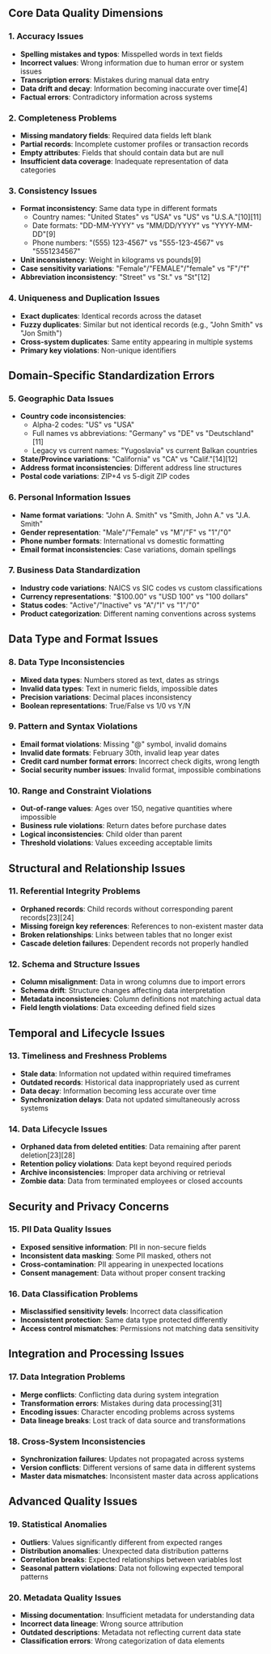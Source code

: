 

## **Core Data Quality Dimensions**

### **1. Accuracy Issues**
- **Spelling mistakes and typos**: Misspelled words in text fields
- **Incorrect values**: Wrong information due to human error or system issues
- **Transcription errors**: Mistakes during manual data entry
- **Data drift and decay**: Information becoming inaccurate over time[4]
- **Factual errors**: Contradictory information across systems

### **2. Completeness Problems**
- **Missing mandatory fields**: Required data fields left blank
- **Partial records**: Incomplete customer profiles or transaction records
- **Empty attributes**: Fields that should contain data but are null
- **Insufficient data coverage**: Inadequate representation of data categories

### **3. Consistency Issues**
- **Format inconsistency**: Same data type in different formats
  - Country names: "United States" vs "USA" vs "US" vs "U.S.A."[10][11]
  - Date formats: "DD-MM-YYYY" vs "MM/DD/YYYY" vs "YYYY-MM-DD"[9]
  - Phone numbers: "(555) 123-4567" vs "555-123-4567" vs "5551234567"
- **Unit inconsistency**: Weight in kilograms vs pounds[9]
- **Case sensitivity variations**: "Female"/"FEMALE"/"female" vs "F"/"f"
- **Abbreviation inconsistency**: "Street" vs "St." vs "St"[12]

### **4. Uniqueness and Duplication Issues**
- **Exact duplicates**: Identical records across the dataset
- **Fuzzy duplicates**: Similar but not identical records (e.g., "John Smith" vs "Jon Smith")
- **Cross-system duplicates**: Same entity appearing in multiple systems
- **Primary key violations**: Non-unique identifiers

## **Domain-Specific Standardization Errors**

### **5. Geographic Data Issues**
- **Country code inconsistencies**: 
  - Alpha-2 codes: "US" vs "USA"
  - Full names vs abbreviations: "Germany" vs "DE" vs "Deutschland"[11]
  - Legacy vs current names: "Yugoslavia" vs current Balkan countries
- **State/Province variations**: "California" vs "CA" vs "Calif."[14][12]
- **Address format inconsistencies**: Different address line structures
- **Postal code variations**: ZIP+4 vs 5-digit ZIP codes

### **6. Personal Information Issues**
- **Name format variations**: "John A. Smith" vs "Smith, John A." vs "J.A. Smith"
- **Gender representation**: "Male"/"Female" vs "M"/"F" vs "1"/"0"
- **Phone number formats**: International vs domestic formatting
- **Email format inconsistencies**: Case variations, domain spellings

### **7. Business Data Standardization**
- **Industry code variations**: NAICS vs SIC codes vs custom classifications
- **Currency representations**: "$100.00" vs "USD 100" vs "100 dollars"
- **Status codes**: "Active"/"Inactive" vs "A"/"I" vs "1"/"0"
- **Product categorization**: Different naming conventions across systems

## **Data Type and Format Issues**

### **8. Data Type Inconsistencies**
- **Mixed data types**: Numbers stored as text, dates as strings
- **Invalid data types**: Text in numeric fields, impossible dates
- **Precision variations**: Decimal places inconsistency
- **Boolean representations**: True/False vs 1/0 vs Y/N

### **9. Pattern and Syntax Violations**
- **Email format violations**: Missing "@" symbol, invalid domains
- **Invalid date formats**: February 30th, invalid leap year dates
- **Credit card number format errors**: Incorrect check digits, wrong length
- **Social security number issues**: Invalid format, impossible combinations

### **10. Range and Constraint Violations**
- **Out-of-range values**: Ages over 150, negative quantities where impossible
- **Business rule violations**: Return dates before purchase dates
- **Logical inconsistencies**: Child older than parent
- **Threshold violations**: Values exceeding acceptable limits

## **Structural and Relationship Issues**

### **11. Referential Integrity Problems**
- **Orphaned records**: Child records without corresponding parent records[23][24]
- **Missing foreign key references**: References to non-existent master data
- **Broken relationships**: Links between tables that no longer exist
- **Cascade deletion failures**: Dependent records not properly handled

### **12. Schema and Structure Issues**
- **Column misalignment**: Data in wrong columns due to import errors
- **Schema drift**: Structure changes affecting data interpretation
- **Metadata inconsistencies**: Column definitions not matching actual data
- **Field length violations**: Data exceeding defined field sizes

## **Temporal and Lifecycle Issues**

### **13. Timeliness and Freshness Problems**
- **Stale data**: Information not updated within required timeframes
- **Outdated records**: Historical data inappropriately used as current
- **Data decay**: Information becoming less accurate over time
- **Synchronization delays**: Data not updated simultaneously across systems

### **14. Data Lifecycle Issues**
- **Orphaned data from deleted entities**: Data remaining after parent deletion[23][28]
- **Retention policy violations**: Data kept beyond required periods
- **Archive inconsistencies**: Improper data archiving or retrieval
- **Zombie data**: Data from terminated employees or closed accounts

## **Security and Privacy Concerns**

### **15. PII Data Quality Issues**
- **Exposed sensitive information**: PII in non-secure fields
- **Inconsistent data masking**: Some PII masked, others not
- **Cross-contamination**: PII appearing in unexpected locations
- **Consent management**: Data without proper consent tracking

### **16. Data Classification Problems**
- **Misclassified sensitivity levels**: Incorrect data classification
- **Inconsistent protection**: Same data type protected differently
- **Access control mismatches**: Permissions not matching data sensitivity

## **Integration and Processing Issues**

### **17. Data Integration Problems**
- **Merge conflicts**: Conflicting data during system integration
- **Transformation errors**: Mistakes during data processing[31]
- **Encoding issues**: Character encoding problems across systems
- **Data lineage breaks**: Lost track of data source and transformations

### **18. Cross-System Inconsistencies**
- **Synchronization failures**: Updates not propagated across systems
- **Version conflicts**: Different versions of same data in different systems
- **Master data mismatches**: Inconsistent master data across applications

## **Advanced Quality Issues**

### **19. Statistical Anomalies**
- **Outliers**: Values significantly different from expected ranges
- **Distribution anomalies**: Unexpected data distribution patterns
- **Correlation breaks**: Expected relationships between variables lost
- **Seasonal pattern violations**: Data not following expected temporal patterns

### **20. Metadata Quality Issues**
- **Missing documentation**: Insufficient metadata for understanding data
- **Incorrect data lineage**: Wrong source attribution
- **Outdated descriptions**: Metadata not reflecting current data state
- **Classification errors**: Wrong categorization of data elements



